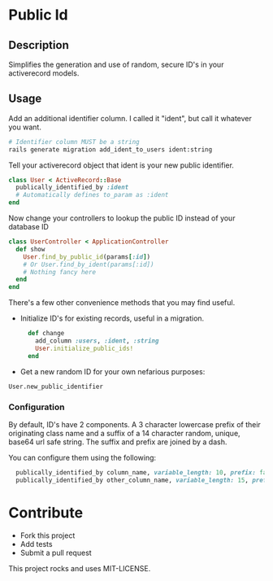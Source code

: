 # Public Id

## Description

Simplifies the generation and use of random, secure ID's in your activerecord models.

## Usage

Add an additional identifier column. I called it "ident", but call it whatever you want.
```sh
# Identifier column MUST be a string
rails generate migration add_ident_to_users ident:string
```

Tell your activerecord object that ident is your new public identifier.
```ruby
class User < ActiveRecord::Base
  publically_identified_by :ident
  # Automatically defines to_param as :ident
end
```

Now change your controllers to lookup the public ID instead of your database ID
```ruby
class UserController < ApplicationController
  def show
    User.find_by_public_id(params[:id])
    # Or User.find_by_ident(params[:id])
    # Nothing fancy here
  end
end
```

There's a few other convenience methods that you may find useful.

 * Initialize ID's for existing records, useful in a migration.

    ```ruby
      def change
        add_column :users, :ident, :string
        User.initialize_public_ids!
      end
    ```
  * Get a new random ID for your own nefarious purposes:

  ``` User.new_public_identifier ```

### Configuration

By default, ID's have 2 components.
A 3 character lowercase prefix of their originating class name and a suffix of a 14 character random, unique, base64 url safe string.
The suffix and prefix are joined by a dash.

You can configure them using the following:

```ruby
  publically_identified_by column_name, variable_length: 10, prefix: false
  publically_identified_by other_column_name, variable_length: 15, prefix: 'user_'
```

# Contribute

  * Fork this project
  * Add tests
  * Submit a pull request

This project rocks and uses MIT-LICENSE.
